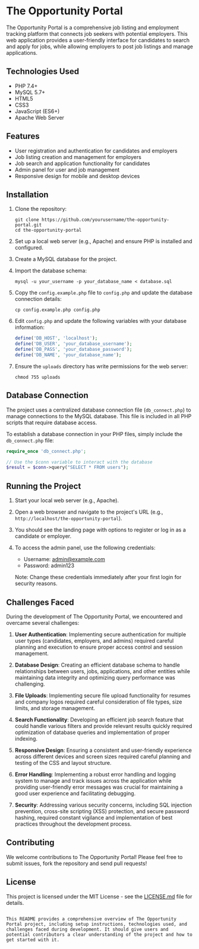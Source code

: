 # The Opportunity Portal

The Opportunity Portal is a comprehensive job listing and employment tracking platform that connects job seekers with potential employers. This web application provides a user-friendly interface for candidates to search and apply for jobs, while allowing employers to post job listings and manage applications.

## Technologies Used

- PHP 7.4+
- MySQL 5.7+
- HTML5
- CSS3
- JavaScript (ES6+)
- Apache Web Server

## Features

- User registration and authentication for candidates and employers
- Job listing creation and management for employers
- Job search and application functionality for candidates
- Admin panel for user and job management
- Responsive design for mobile and desktop devices

## Installation

1. Clone the repository:
   ```
   git clone https://github.com/yourusername/the-opportunity-portal.git
   cd the-opportunity-portal
   ```

2. Set up a local web server (e.g., Apache) and ensure PHP is installed and configured.

3. Create a MySQL database for the project.

4. Import the database schema:
   ```
   mysql -u your_username -p your_database_name < database.sql
   ```

5. Copy the `config.example.php` file to `config.php` and update the database connection details:
   ```
   cp config.example.php config.php
   ```

6. Edit `config.php` and update the following variables with your database information:
   ```php
   define('DB_HOST', 'localhost');
   define('DB_USER', 'your_database_username');
   define('DB_PASS', 'your_database_password');
   define('DB_NAME', 'your_database_name');
   ```

7. Ensure the `uploads` directory has write permissions for the web server:
   ```
   chmod 755 uploads
   ```

## Database Connection

The project uses a centralized database connection file (`db_connect.php`) to manage connections to the MySQL database. This file is included in all PHP scripts that require database access.

To establish a database connection in your PHP files, simply include the `db_connect.php` file:

```php
require_once 'db_connect.php';

// Use the $conn variable to interact with the database
$result = $conn->query("SELECT * FROM users");
```

## Running the Project

1. Start your local web server (e.g., Apache).

2. Open a web browser and navigate to the project's URL (e.g., `http://localhost/the-opportunity-portal`).

3. You should see the landing page with options to register or log in as a candidate or employer.

4. To access the admin panel, use the following credentials:
   - Username: admin@example.com
   - Password: admin123

   Note: Change these credentials immediately after your first login for security reasons.

## Challenges Faced

During the development of The Opportunity Portal, we encountered and overcame several challenges:

1. **User Authentication**: Implementing secure authentication for multiple user types (candidates, employers, and admins) required careful planning and execution to ensure proper access control and session management.

2. **Database Design**: Creating an efficient database schema to handle relationships between users, jobs, applications, and other entities while maintaining data integrity and optimizing query performance was challenging.

3. **File Uploads**: Implementing secure file upload functionality for resumes and company logos required careful consideration of file types, size limits, and storage management.

4. **Search Functionality**: Developing an efficient job search feature that could handle various filters and provide relevant results quickly required optimization of database queries and implementation of proper indexing.

5. **Responsive Design**: Ensuring a consistent and user-friendly experience across different devices and screen sizes required careful planning and testing of the CSS and layout structure.

6. **Error Handling**: Implementing a robust error handling and logging system to manage and track issues across the application while providing user-friendly error messages was crucial for maintaining a good user experience and facilitating debugging.

7. **Security**: Addressing various security concerns, including SQL injection prevention, cross-site scripting (XSS) protection, and secure password hashing, required constant vigilance and implementation of best practices throughout the development process.

## Contributing

We welcome contributions to The Opportunity Portal! Please feel free to submit issues, fork the repository and send pull requests!

## License

This project is licensed under the MIT License - see the [LICENSE.md](LICENSE.md) file for details.
```

This README provides a comprehensive overview of The Opportunity Portal project, including setup instructions, technologies used, and challenges faced during development. It should give users and potential contributors a clear understanding of the project and how to get started with it.
